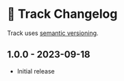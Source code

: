 # 📅 Track Changelog

Track uses [semantic versioning](https://semver.org/).

## 1.0.0 - 2023-09-18

* Initial release
